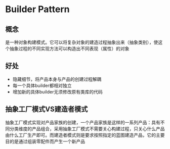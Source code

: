 # Builder Pattern



## 概念

是一种对象构建模式。它可以将复杂对象的建造过程抽象出来（抽象类别），使这个抽象过程的不同实现方法可以构造出不同表现（属性）的对象



## 好处

- 隐藏细节，将产品本身与产品的创建过程解耦
- 每一个具体builder都相对独立
- 增加新的具体builder无须修改原有类库的代码



## 抽象工厂模式VS建造者模式 

抽象工厂模式实现对产品家族的创建，一个产品家族是这样的一系列产品：具有不同分类维度的产品组合，采用抽象工厂模式不需要关心构建过程，只关心什么产品由什么工厂生产即可。而建造者模式则是要求按照指定的蓝图建造产品，它的主要目的是通过组装零配件而产生一个新产品